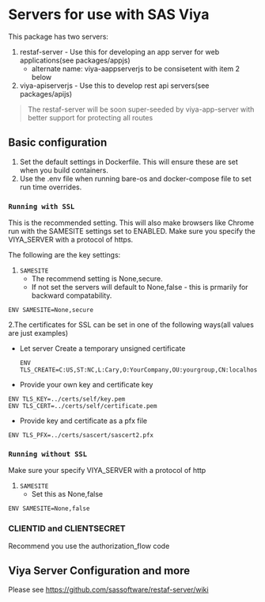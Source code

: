# Servers for use with SAS Viya

This package has two servers:

1. restaf-server - Use this for developing an app server for web applications(see packages/appjs)
    - alternate name: viya-aappserverjs to be consisetent with item 2 below
2. viya-apiserverjs - Use this to develop rest api servers(see packages/apijs)

> The restaf-server will be soon super-seeded by viya-app-server with better support for protecting all routes

## Basic configuration

1. Set the default settings in Dockerfile. This will ensure these are set when you build containers.
2. Use the .env file when running bare-os and docker-compose file to set run time overrides.

### `Running with SSL`

This is the recommended setting. This will also make browsers like Chrome run with the SAMESITE settings set to ENABLED.
Make sure you specify the VIYA_SERVER with a protocol of https.

The following are the key settings:

1. `SAMESITE`
    - The recommend setting is None,secure.
    - If not set the servers will default to None,false - this is prmarily for backward compatability.

```env
ENV SAMESITE=None,secure
```

2.The certificates for SSL can be set in one of the following ways(all values are just examples)

- Let server Create a temporary unsigned certificate

    ```env
    ENV TLS_CREATE=C:US,ST:NC,L:Cary,O:YourCompany,OU:yourgroup,CN:localhost
    ```

- Provide your own key and certificate key

```env
ENV TLS_KEY=../certs/self/key.pem
ENV TLS_CERT=../certs/self/certificate.pem
```

- Provide key and certificate as a pfx file

```env
ENV TLS_PFX=../certs/sascert/sascert2.pfx
```

### `Running without SSL`

Make sure your specify VIYA_SERVER with a protocol of http

1. `SAMESITE`
    - Set this as None,false

```env
ENV SAMESITE=None,false
```

### CLIENTID and CLIENTSECRET

Recommend you use the authorization_flow code


## Viya Server Configuration and more

Please see <https://github.com/sassoftware/restaf-server/wiki>